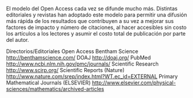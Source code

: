El modelo del Open Access cada vez se difunde mucho más. Distintas editoriales y revistas han adoptado este modelo para permitir una difusión más rápida de los resultados que contribuyen a su vez a mejorar sus factores de impacto y número de citaciones, al hacer accesibles sin costo los artículos a los lectores y asumir el costo total de publicación por parte del autor.

Directorios/Editoriales Open Access
Bentham Science http://benthamscience.com/
DOAJ http://doaj.org/
PubMed http://www.ncbi.nlm.nih.gov/pmc/journals/
Scientific Research http://www.scirp.org/
Scientific Reports (Nature) http://www.nature.com/srep/index.html?WT.ec_id=EXTERNAL
Primary Mathematical Journals (ELSEVIER) http://www.elsevier.com/physical-sciences/mathematics/archived-articles
